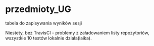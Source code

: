 przedmioty_UG
=============

tabela do zapisywania wyników sesji

Niestety, bez TravisCI - problemy z załadowaniem listy repozytoriów, wszystkie 10 testów lokalnie działa(laika).
